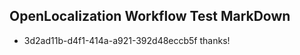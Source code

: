 ## OpenLocalization Workflow Test MarkDown
* 3d2ad11b-d4f1-414a-a921-392d48eccb5f 
thanks!<!--HONumber=Mar16_HO3-->
